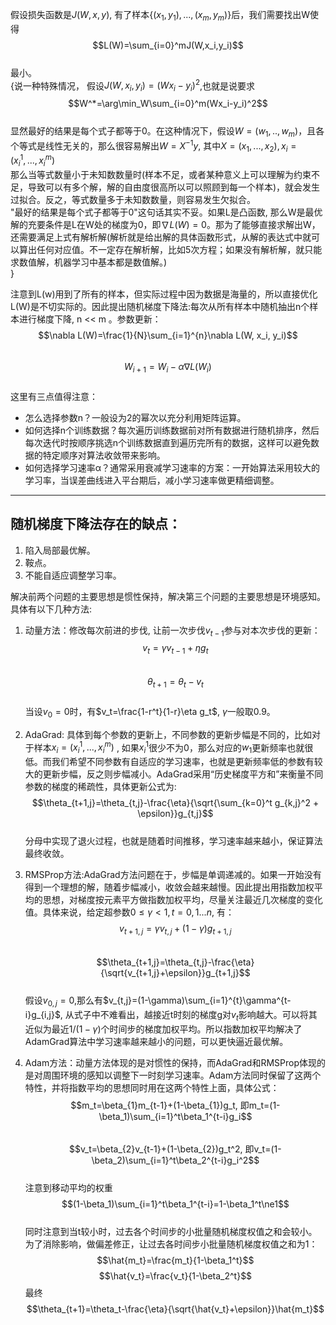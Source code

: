 假设损失函数是$J(W,x,y)$, 有了样本$\{(x_1,y_1), ... ,(x_m, y_m)\}$后，我们需要找出W使得  
$$L(W)=\sum_{i=0}^mJ(W,x_i,y_i)$$  
最小。  
{说一种特殊情况，
假设$J(W,x_i, y_i)=(Wx_i-y_i)^2$,也就是说要求  
$$W^*=\arg\min_W\sum_{i=0}^m(Wx_i-y_i)^2$$  
显然最好的结果是每个式子都等于0。在这种情况下，假设$W=(w_1,..,w_m)$，且各个等式是线性无关的，那么很容易解出$W=X^{-1}y$, 其中$X=(x_1,...,x_2), x_i=(x_i^1,...,x_i^m)$  
那么当等式数量小于未知数数量时(样本不足，或者某种意义上可以理解为约束不足，导致可以有多个解，解的自由度很高所以可以照顾到每一个样本)，就会发生过拟合。反之，等式数量多于未知数数量，则容易发生欠拟合。  
"最好的结果是每个式子都等于0"这句话其实不妥。如果L是凸函数, 那么W是最优解的充要条件是L在W处的梯度为0，即$\nabla L(W)=0$。那为了能够直接求解出W，还需要满足上式有解析解(解析就是给出解的具体函数形式，从解的表达式中就可以算出任何对应值。不一定存在解析解，比如5次方程；如果没有解析解，就只能求数值解，机器学习中基本都是数值解。)  
}  

注意到L(w)用到了所有的样本，但实际过程中因为数据是海量的，所以直接优化L(W)是不切实际的。因此提出随机梯度下降法:每次从所有样本中随机抽出n个样本进行梯度下降, n << m 。参数更新：  
$$\nabla L(W)=\frac{1}{N}\sum_{i=1}^{n}\nabla L(W, x_i, y_i)$$  
$$W_{i+1}=W_{i}-\alpha \nabla L(W_i)$$  
这里有三点值得注意：  
* 怎么选择参数n？一般设为2的幂次以充分利用矩阵运算。
* 如何选择n个训练数据？每次遍历训练数据前对所有数据进行随机排序，然后每次迭代时按顺序挑选n个训练数据直到遍历完所有的数据，这样可以避免数据的特定顺序对算法收敛带来影响。
* 如何选择学习速率α？通常采用衰减学习速率的方案：一开始算法采用较大的学习率，当误差曲线进入平台期后，减小学习速率做更精细调整。  

-------

随机梯度下降法存在的缺点：
---
1. 陷入局部最优解。
2. 鞍点。
3. 不能自适应调整学习率。

解决前两个问题的主要思想是惯性保持，解决第三个问题的主要思想是环境感知。具体有以下几种方法:  
1. 动量方法：修改每次前进的步伐, 让前一次步伐$v_{t-1}$参与对本次步伐的更新：  
$$v_t=\gamma v_{t-1} + \eta g_t$$  
$$\theta_{t+1}=\theta_t - v_t$$  
当设$v_0=0$时，有$v_t=\frac{1-r^t}{1-r}\eta g_t$, $\gamma$一般取0.9。

2. AdaGrad: 具体到每个参数的更新上，不同参数的更新步幅是不同的，比如对于样本$x_i=(x_i^1,...,x_i^m)$ , 如果$x_i^1$很少不为0，那么对应的$w_1$更新频率也就很低。而我们希望不同参数有自适应的学习速率，也就是更新频率低的参数有较大的更新步幅，反之则步幅减小。AdaGrad采用“历史梯度平方和”来衡量不同参数的梯度的稀疏性，具体更新公式为:  
$$\theta_{t+1,j}=\theta_{t,j}-\frac{\eta}{\sqrt{\sum_{k=0}^t g_{k,j}^2 + \epsilon}}g_{t,j}$$  
分母中实现了退火过程，也就是随着时间推移，学习速率越来越小，保证算法最终收敛。  

3. RMSProp方法:AdaGrad方法问题在于，步幅是单调递减的。如果一开始没有得到一个理想的解，随着步幅减小，收敛会越来越慢。因此提出用指数加权平均的思想，对梯度按元素平方做指数加权平均，尽量关注最近几次梯度的变化值。具体来说，给定超参数$0\leq \gamma \lt 1, t=0,1...n$, 有：  
$$v_{t+1,j}=\gamma v_{t,j}+(1-\gamma)g_{t+1,j}$$  
$$\theta_{t+1,j}=\theta_{t,j}-\frac{\eta}{\sqrt{v_{t+1,j}+\epsilon}}g_{t+1,j}$$  
假设$v_{0,j}=0$,那么有$v_{t,j}=(1-\gamma)\sum_{i=1}^{t}\gamma^{t-i}g_{i,j}$, 从式子中不难看出，越接近t时刻的梯度g对$v_t$影响越大。可以将其近似为最近$1/(1-\gamma)$个时间步的梯度加权平均。所以指数加权平均解决了AdamGrad算法中学习速率越来越小的问题，可以更快逼近最优解。  

4. Adam方法：动量方法体现的是对惯性的保持，而AdaGrad和RMSProp体现的是对周围环境的感知以调整下一时刻学习速率。Adam方法同时保留了这两个特性，并将指数平均的思想同时用在这两个特性上面，具体公式：  
$$m_t=\beta_{1}m_{t-1}+(1-\beta_{1})g_t, 即m_t=(1-\beta_1)\sum_{i=1}^t\beta_1^{t-i}g_i$$  
$$v_t=\beta_{2}v_{t-1}+(1-\beta_{2})g_t^2, 即v_t=(1-\beta_2)\sum_{i=1}^t\beta_2^{t-i}g_i^2$$  
注意到移动平均的权重  
$$(1-\beta_1)\sum_{i=1}^t\beta_1^{t-i}=1-\beta_1^t\ne1$$  
同时注意到当t较小时，过去各个时间步的小批量随机梯度权值之和会较小。为了消除影响，做偏差修正，让过去各时间步小批量随机梯度权值之和为1：  
$$\hat{m_t}=\frac{m_t}{1-\beta_1^t}$$
$$\hat{v_t}=\frac{v_t}{1-\beta_2^t}$$
最终  
$$\theta_{t+1}=\theta_t-\frac{\eta}{\sqrt{\hat{v_t}+\epsilon}}\hat{m_t}$$